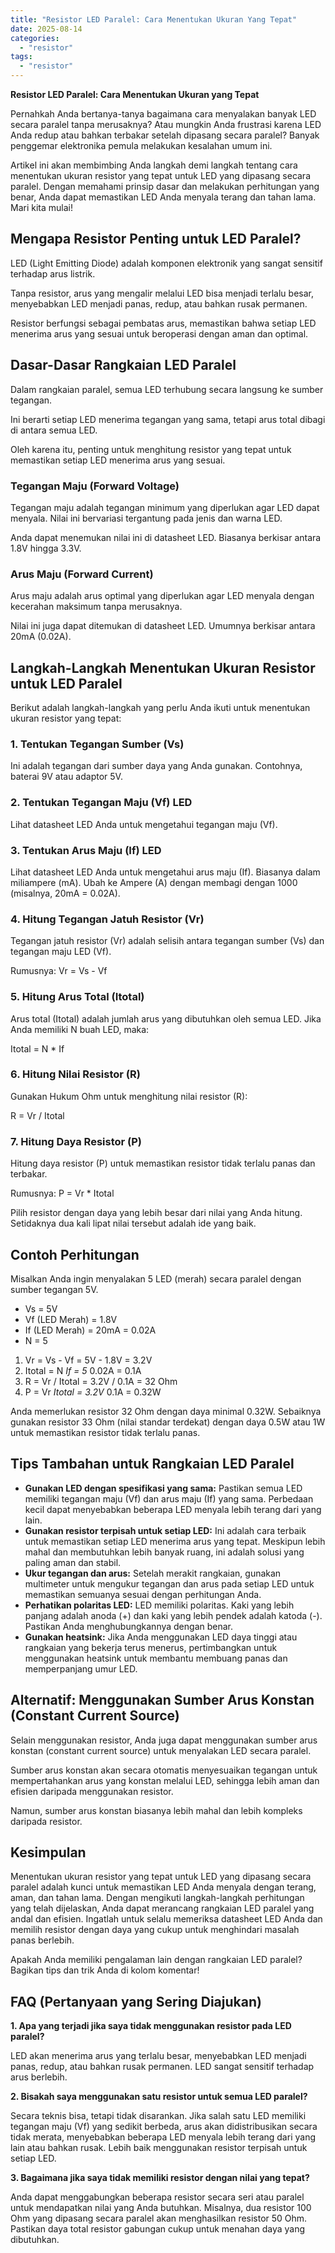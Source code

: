 ```yaml
---
title: "Resistor LED Paralel: Cara Menentukan Ukuran Yang Tepat"
date: 2025-08-14
categories: 
  - "resistor"
tags: 
  - "resistor"
---
```


**Resistor LED Paralel: Cara Menentukan Ukuran yang Tepat**

Pernahkah Anda bertanya-tanya bagaimana cara menyalakan banyak LED secara paralel tanpa merusaknya? Atau mungkin Anda frustrasi karena LED Anda redup atau bahkan terbakar setelah dipasang secara paralel? Banyak penggemar elektronika pemula melakukan kesalahan umum ini.

Artikel ini akan membimbing Anda langkah demi langkah tentang cara menentukan ukuran resistor yang tepat untuk LED yang dipasang secara paralel. Dengan memahami prinsip dasar dan melakukan perhitungan yang benar, Anda dapat memastikan LED Anda menyala terang dan tahan lama. Mari kita mulai!

## Mengapa Resistor Penting untuk LED Paralel?

LED (Light Emitting Diode) adalah komponen elektronik yang sangat sensitif terhadap arus listrik.

Tanpa resistor, arus yang mengalir melalui LED bisa menjadi terlalu besar, menyebabkan LED menjadi panas, redup, atau bahkan rusak permanen.

Resistor berfungsi sebagai pembatas arus, memastikan bahwa setiap LED menerima arus yang sesuai untuk beroperasi dengan aman dan optimal.

## Dasar-Dasar Rangkaian LED Paralel

Dalam rangkaian paralel, semua LED terhubung secara langsung ke sumber tegangan.

Ini berarti setiap LED menerima tegangan yang sama, tetapi arus total dibagi di antara semua LED.

Oleh karena itu, penting untuk menghitung resistor yang tepat untuk memastikan setiap LED menerima arus yang sesuai.

### Tegangan Maju (Forward Voltage)

Tegangan maju adalah tegangan minimum yang diperlukan agar LED dapat menyala. Nilai ini bervariasi tergantung pada jenis dan warna LED.

Anda dapat menemukan nilai ini di datasheet LED. Biasanya berkisar antara 1.8V hingga 3.3V.

### Arus Maju (Forward Current)

Arus maju adalah arus optimal yang diperlukan agar LED menyala dengan kecerahan maksimum tanpa merusaknya.

Nilai ini juga dapat ditemukan di datasheet LED. Umumnya berkisar antara 20mA (0.02A).

## Langkah-Langkah Menentukan Ukuran Resistor untuk LED Paralel

Berikut adalah langkah-langkah yang perlu Anda ikuti untuk menentukan ukuran resistor yang tepat:

### 1\. Tentukan Tegangan Sumber (Vs)

Ini adalah tegangan dari sumber daya yang Anda gunakan. Contohnya, baterai 9V atau adaptor 5V.

### 2\. Tentukan Tegangan Maju (Vf) LED

Lihat datasheet LED Anda untuk mengetahui tegangan maju (Vf).

### 3\. Tentukan Arus Maju (If) LED

Lihat datasheet LED Anda untuk mengetahui arus maju (If). Biasanya dalam miliampere (mA). Ubah ke Ampere (A) dengan membagi dengan 1000 (misalnya, 20mA = 0.02A).

### 4\. Hitung Tegangan Jatuh Resistor (Vr)

Tegangan jatuh resistor (Vr) adalah selisih antara tegangan sumber (Vs) dan tegangan maju LED (Vf).

Rumusnya: Vr = Vs - Vf

### 5\. Hitung Arus Total (Itotal)

Arus total (Itotal) adalah jumlah arus yang dibutuhkan oleh semua LED. Jika Anda memiliki N buah LED, maka:

Itotal = N \* If

### 6\. Hitung Nilai Resistor (R)

Gunakan Hukum Ohm untuk menghitung nilai resistor (R):

R = Vr / Itotal

### 7\. Hitung Daya Resistor (P)

Hitung daya resistor (P) untuk memastikan resistor tidak terlalu panas dan terbakar.

Rumusnya: P = Vr \* Itotal

Pilih resistor dengan daya yang lebih besar dari nilai yang Anda hitung. Setidaknya dua kali lipat nilai tersebut adalah ide yang baik.

## Contoh Perhitungan

Misalkan Anda ingin menyalakan 5 LED (merah) secara paralel dengan sumber tegangan 5V.

- Vs = 5V
- Vf (LED Merah) = 1.8V
- If (LED Merah) = 20mA = 0.02A
- N = 5

1. Vr = Vs - Vf = 5V - 1.8V = 3.2V
2. Itotal = N _If = 5_ 0.02A = 0.1A
3. R = Vr / Itotal = 3.2V / 0.1A = 32 Ohm
4. P = Vr _Itotal = 3.2V_ 0.1A = 0.32W

Anda memerlukan resistor 32 Ohm dengan daya minimal 0.32W. Sebaiknya gunakan resistor 33 Ohm (nilai standar terdekat) dengan daya 0.5W atau 1W untuk memastikan resistor tidak terlalu panas.

## Tips Tambahan untuk Rangkaian LED Paralel

- **Gunakan LED dengan spesifikasi yang sama:** Pastikan semua LED memiliki tegangan maju (Vf) dan arus maju (If) yang sama. Perbedaan kecil dapat menyebabkan beberapa LED menyala lebih terang dari yang lain.
- **Gunakan resistor terpisah untuk setiap LED:** Ini adalah cara terbaik untuk memastikan setiap LED menerima arus yang tepat. Meskipun lebih mahal dan membutuhkan lebih banyak ruang, ini adalah solusi yang paling aman dan stabil.
- **Ukur tegangan dan arus:** Setelah merakit rangkaian, gunakan multimeter untuk mengukur tegangan dan arus pada setiap LED untuk memastikan semuanya sesuai dengan perhitungan Anda.
- **Perhatikan polaritas LED:** LED memiliki polaritas. Kaki yang lebih panjang adalah anoda (+) dan kaki yang lebih pendek adalah katoda (-). Pastikan Anda menghubungkannya dengan benar.
- **Gunakan heatsink:** Jika Anda menggunakan LED daya tinggi atau rangkaian yang bekerja terus menerus, pertimbangkan untuk menggunakan heatsink untuk membantu membuang panas dan memperpanjang umur LED.

## Alternatif: Menggunakan Sumber Arus Konstan (Constant Current Source)

Selain menggunakan resistor, Anda juga dapat menggunakan sumber arus konstan (constant current source) untuk menyalakan LED secara paralel.

Sumber arus konstan akan secara otomatis menyesuaikan tegangan untuk mempertahankan arus yang konstan melalui LED, sehingga lebih aman dan efisien daripada menggunakan resistor.

Namun, sumber arus konstan biasanya lebih mahal dan lebih kompleks daripada resistor.

## Kesimpulan

Menentukan ukuran resistor yang tepat untuk LED yang dipasang secara paralel adalah kunci untuk memastikan LED Anda menyala dengan terang, aman, dan tahan lama. Dengan mengikuti langkah-langkah perhitungan yang telah dijelaskan, Anda dapat merancang rangkaian LED paralel yang andal dan efisien. Ingatlah untuk selalu memeriksa datasheet LED Anda dan memilih resistor dengan daya yang cukup untuk menghindari masalah panas berlebih.

Apakah Anda memiliki pengalaman lain dengan rangkaian LED paralel? Bagikan tips dan trik Anda di kolom komentar!

## FAQ (Pertanyaan yang Sering Diajukan)

**1\. Apa yang terjadi jika saya tidak menggunakan resistor pada LED paralel?**

LED akan menerima arus yang terlalu besar, menyebabkan LED menjadi panas, redup, atau bahkan rusak permanen. LED sangat sensitif terhadap arus berlebih.

**2\. Bisakah saya menggunakan satu resistor untuk semua LED paralel?**

Secara teknis bisa, tetapi tidak disarankan. Jika salah satu LED memiliki tegangan maju (Vf) yang sedikit berbeda, arus akan didistribusikan secara tidak merata, menyebabkan beberapa LED menyala lebih terang dari yang lain atau bahkan rusak. Lebih baik menggunakan resistor terpisah untuk setiap LED.

**3\. Bagaimana jika saya tidak memiliki resistor dengan nilai yang tepat?**

Anda dapat menggabungkan beberapa resistor secara seri atau paralel untuk mendapatkan nilai yang Anda butuhkan. Misalnya, dua resistor 100 Ohm yang dipasang secara paralel akan menghasilkan resistor 50 Ohm. Pastikan daya total resistor gabungan cukup untuk menahan daya yang dibutuhkan.
